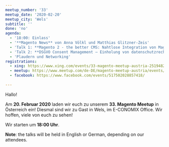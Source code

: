 ```yaml
---
meetup_number: '33'
meetup_date: '2020-02-20'
meetup_city: 'Wels'
subtitle: ''
done: 'no'
agenda:
  - '18:00: Einlass'
  - '**Magento News** von Anna Völkl und Matthias Glitzner-Zeis'
  - 'Talk 1: **Magento 2 - the better CMS: Nahtlose Integration von Magento und TYPO3 trotz Standalone Systeme** von Benjamin Rosenberger (Deutsch/English)'
  - 'Talk 2: **DSGVO Consent Management – Einholung von datenschutzrechtlichen Einwilligungen in Shop-Systemen** von Rechtsanwalt Peter Harlander (Deutsch)'
  - 'Plaudern und Networking'
registrations:
  - xing: https://www.xing.com/events/33-magento-meetup-austria-2519482
  - meetup: https://www.meetup.com/de-DE/magento-meetup-austria/events/266941554/
  - facebook: https://www.facebook.com/events/517502028857418/
 
---
```


Hallo!

Am **20. Februar 2020** laden wir euch zu unserem **33. Magento Meetup** in Österreich ein! Diesmal sind wir zu Gast in Wels, im E-CONOMIX Office. Wir hoffen, viele von euch zu sehen!

Wir starten um **18:00 Uhr**.

**Note**: the talks will be held in English or German, depending on our attendees.
